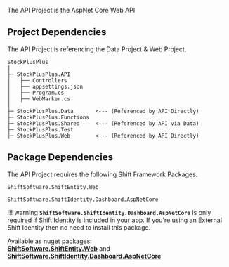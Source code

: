 The API Project is the AspNet Core Web API

## Project Dependencies

The API Project is referencing the Data Project & Web Project.
```hl_lines="9 11 13"
StockPlusPlus
|
├─ StockPlusPlus.API		
│   ├── Controllers
│   ├── appsettings.json
│   ├── Program.cs
│   ├── WebMarker.cs
│ 
├─ StockPlusPlus.Data		<--- (Referenced by API Directly)
├─ StockPlusPlus.Functions	
├─ StockPlusPlus.Shared		<--- (Referenced by API via Data)
├─ StockPlusPlus.Test
├─ StockPlusPlus.Web		<--- (Referenced by API Directly)
```

## Package Dependencies

The API Project requires the following Shift Framework Packages.  

```
ShiftSoftware.ShiftEntity.Web
```

```
ShiftSoftware.ShiftIdentity.Dashboard.AspNetCore
```

!!! warning
	**``ShiftSoftware.ShiftIdentity.Dashboard.AspNetCore``** is only required if Shift Identity is included in your app. If you're using an External Shift Identity then no need to install this package.
   
Available as nuget packages:   
[**ShiftSoftware.ShiftEntity.Web**](https://www.nuget.org/packages/ShiftSoftware.ShiftEntity.Web)
and
[**ShiftSoftware.ShiftIdentity.Dashboard.AspNetCore**](https://www.nuget.org/packages/ShiftSoftware.ShiftIdentity.Dashboard.AspNetCore)
